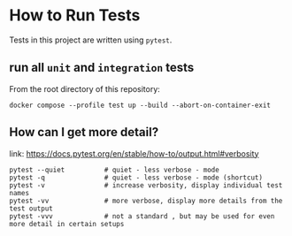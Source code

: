 # How to Run Tests
Tests in this project are written using `pytest`.

## run all `unit` and `integration` tests
From the root directory of this repository:
```terminaloutput
docker compose --profile test up --build --abort-on-container-exit
```

## How can I get more detail?
link: https://docs.pytest.org/en/stable/how-to/output.html#verbosity
```
pytest --quiet          # quiet - less verbose - mode
pytest -q               # quiet - less verbose - mode (shortcut)
pytest -v               # increase verbosity, display individual test names
pytest -vv              # more verbose, display more details from the test output
pytest -vvv             # not a standard , but may be used for even more detail in certain setups
```


